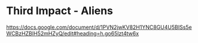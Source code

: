 # Third Impact - Aliens

https://docs.google.com/document/d/1PVN2jwKV82H1YNC8GU4U5BISs5eWCBzHZBIH52mHZyQ/edit#heading=h.go65lzt4tw6x
